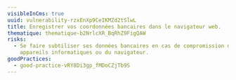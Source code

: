 ```yaml
---
visibleInCms: true
uuid: vulnerability-rzxEnXp9CeIKMZd2tSlwL
title: Enregistrer vos coordonnées bancaires dans le navigateur web.
thematique: thematique-b2NrlcXR_BqRhZ9FigQAW
risks:
  - Se faire subtiliser ses données bancaires en cas de compromission de ses
    appareils informatiques ou du navigateur.
goodPractices:
  - good-practice-vRY8Di3gp_fMDoCZjTb9S
---
```

